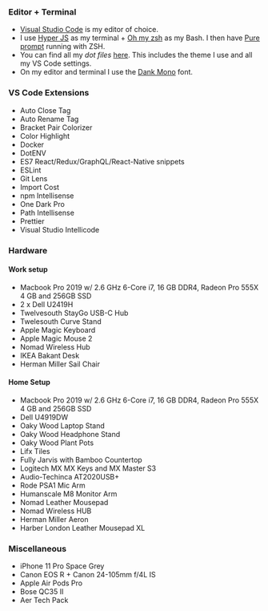 ### Editor + Terminal

- [Visual Studio Code](https://code.visualstudio.com) is my editor of choice.
- I use [Hyper JS](https://hyper.is) as my terminal + [Oh my zsh](https://ohmyz.sh) as my Bash. I then have [Pure prompt](https://github.com/sindresorhus/pur) running with ZSH.
- You can find all my _dot files_ [here](https://github.com/fidalgodev/configfiles). This includes the theme I use and all my VS Code settings.
- On my editor and terminal I use the [Dank Mono](https://dank.sh) font.

### VS Code Extensions

- Auto Close Tag
- Auto Rename Tag
- Bracket Pair Colorizer
- Color Highlight
- Docker
- DotENV
- ES7 React/Redux/GraphQL/React-Native snippets
- ESLint
- Git Lens
- Import Cost
- npm Intellisense
- One Dark Pro
- Path Intellisense
- Prettier
- Visual Studio Intellicode

### Hardware

#### Work setup

- Macbook Pro 2019 w/ 2.6 GHz 6-Core i7, 16 GB DDR4, Radeon Pro 555X 4 GB and 256GB SSD
- 2 x Dell U2419H
- Twelvesouth StayGo USB-C Hub
- Twelesouth Curve Stand
- Apple Magic Keyboard
- Apple Magic Mouse 2
- Nomad Wireless Hub
- IKEA Bakant Desk
- Herman Miller Sail Chair

#### Home Setup

- Macbook Pro 2019 w/ 2.6 GHz 6-Core i7, 16 GB DDR4, Radeon Pro 555X 4 GB and 256GB SSD
- Dell U4919DW
- Oaky Wood Laptop Stand
- Oaky Wood Headphone Stand
- Oaky Wood Plant Pots
- Lifx Tiles
- Fully Jarvis with Bamboo Countertop
- Logitech MX MX Keys and MX Master S3
- Audio-Techinca AT2020USB+
- Rode PSA1 Mic Arm
- Humanscale M8 Monitor Arm
- Nomad Leather Mousepad
- Nomad Wireless HUB
- Herman Miller Aeron
- Harber London Leather Mousepad XL

### Miscellaneous

- iPhone 11 Pro Space Grey
- Canon EOS R + Canon 24-105mm f/4L IS
- Apple Air Pods Pro
- Bose QC35 II
- Aer Tech Pack
